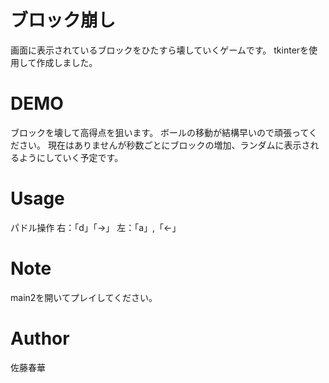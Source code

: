 # ブロック崩し
画面に表示されているブロックをひたすら壊していくゲームです。
tkinterを使用して作成しました。

# DEMO
ブロックを壊して高得点を狙います。
ボールの移動が結構早いので頑張ってください。
現在はありませんが秒数ごとにブロックの増加、ランダムに表示されるようにしていく予定です。
# Usage
パドル操作
右：「d」「→」
左：「a」,「←」

# Note
main2を開いてプレイしてください。

# Author
佐藤春華
